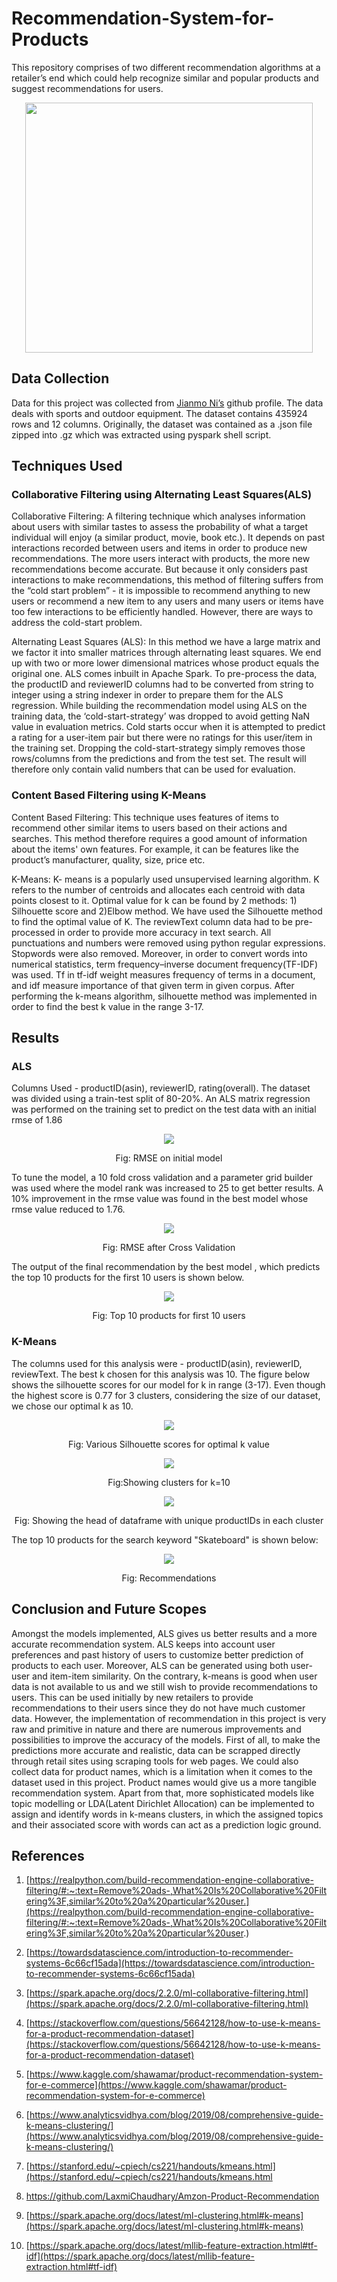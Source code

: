 # Recommendation-System-for-Products
This repository comprises of two different recommendation algorithms at a retailer’s end which could help recognize similar and popular products and suggest recommendations for users.

<p align="center">
  <img width="460" height="400" src="https://github.com/krishangi-deka/Recommendation-System-for-Products/blob/main/images/Recc%20System.jpg">
</p>

## Data Collection
Data for this project was collected from [Jianmo Ni’s](https://nijianmo.github.io/amazon/index.html) github profile. The data deals with sports and outdoor equipment. The dataset contains 435924 rows and 12 columns. Originally, the dataset was contained as a .json file zipped into .gz which was extracted using pyspark shell script.

## Techniques Used
### Collaborative Filtering using Alternating Least Squares(ALS) 

Collaborative Filtering:  A filtering technique which analyses information about users with similar tastes to assess the probability of what a target individual will enjoy (a similar product, movie, book etc.). It depends on past interactions recorded between users and items in order to produce new recommendations. The more users interact with products, the more new recommendations become accurate. But because it only considers past interactions to make recommendations, this method of filtering suffers from the “cold start problem” - it is impossible to recommend anything to new users or recommend a new item to any users and many users or items have too few interactions to be efficiently handled. However, there are ways to address the cold-start problem.

Alternating Least Squares (ALS): In this method we have a large matrix and we factor it into smaller matrices through alternating least squares. We end up with two or more lower dimensional matrices whose product equals the original one. ALS comes inbuilt in Apache Spark.
To pre-process the data, the productID and reviewerID columns had to be converted from string to integer using a string indexer in order to prepare them for the ALS regression. While building the recommendation model using ALS on the training data, the ‘cold-start-strategy’ was dropped to avoid getting NaN value in evaluation metrics. Cold starts occur when it is attempted to predict a rating for a user-item pair but there were no ratings for this user/item in the training set. Dropping the cold-start-strategy simply removes those rows/columns from the predictions and from the test set. The result will therefore only contain valid numbers that can be used for evaluation.  

### Content Based Filtering using K-Means

Content Based Filtering: This technique uses features of items to recommend other similar items to users based on their actions and searches. This method therefore requires a good amount of information about the items' own features. For example, it can be features like the product’s manufacturer, quality, size, price etc.

K-Means: K- means is a popularly used unsupervised learning algorithm. K refers to the number of centroids and allocates each centroid with data points closest to it. Optimal value for k can be found by 2 methods: 1) Silhouette score and 2)Elbow method. We have used the Silhouette method to find the optimal value of K.
The reviewText column data had to be pre-processed in order to provide more accuracy in text search. All punctuations and numbers were removed using python regular expressions. Stopwords were also removed. Moreover, in order to convert words into numerical statistics, term frequency–inverse document frequency(TF-IDF) was used. Tf in tf-idf weight measures frequency of terms in a document, and idf measure importance of that given term in given corpus. After performing the k-means algorithm, silhouette method was implemented in order to find the best k value in the range 3-17.     

## Results
### ALS 
Columns Used - productID(asin), reviewerID, rating(overall). 
The dataset was divided using a train-test split of 80-20%. An ALS matrix regression was performed on the training set to predict on the test data with an initial rmse of 1.86
<p align="center">
  <img src="https://github.com/krishangi-deka/Recommendation-System-for-Products/blob/main/images/initial_rmse.jpg">
</p>
<p align="center">Fig: RMSE on initial model</p>

To tune the model, a 10 fold cross validation and a parameter grid builder was used where the model rank was increased to 25 to get better results. A 10% improvement in the rmse value was found in the best model whose rmse value reduced to 1.76.
<p align="center">
  <img src="https://github.com/krishangi-deka/Recommendation-System-for-Products/blob/main/images/final_rmse.jpg">
</p>
<p align="center">Fig: RMSE after Cross Validation</p>

The output of the final recommendation by the best model , which predicts the top 10 products for the first 10 users is shown below.  
<p align="center">
  <img src="https://github.com/krishangi-deka/Recommendation-System-for-Products/blob/main/images/top10als.jpg">
</p>
<p align="center">Fig: Top 10 products for first 10 users</p>

### K-Means
The columns used for this analysis were - productID(asin), reviewerID, reviewText. The best k chosen for this analysis was 10. The figure below shows the silhouette scores for our model for k in range (3-17). Even though the highest score is 0.77 for 3 clusters, considering the size of our dataset, we chose our optimal k as 10.  

<p align="center">
  <img src="https://github.com/krishangi-deka/Recommendation-System-for-Products/blob/main/images/silhoutte.jpg">
</p>
<p align="center">Fig: Various Silhouette scores for optimal k value</p>

<p align="center">
  <img src="https://github.com/krishangi-deka/Recommendation-System-for-Products/blob/main/images/cluster10.jpg">
</p>
<p align="center">Fig:Showing clusters for k=10</p>

<p align="center">
  <img src="https://github.com/krishangi-deka/Recommendation-System-for-Products/blob/main/images/cluster_head.jpg">
</p>
<p align="center">Fig: Showing the head of dataframe with unique productIDs in each cluster</p>

The top 10 products for the search keyword "Skateboard" is shown below:
<p align="center">
  <img src="https://github.com/krishangi-deka/Recommendation-System-for-Products/blob/main/images/top10kmeans.jpg">
</p>
<p align="center">Fig: Recommendations</p>

## Conclusion and Future Scopes
Amongst the models implemented, ALS gives us better results and a more accurate recommendation system. ALS keeps into account user preferences and past history of users to customize better prediction of products to each user. Moreover, ALS can be generated using both user-user and item-item similarity. On the contrary, k-means is good when user data is not available to us and we still wish to provide recommendations to users. This can be used initially by new retailers to provide recommendations to their users since they do not have much customer data.
However, the implementation of recommendation in this project is very raw and primitive in nature and there are numerous improvements and possibilities to improve the accuracy of the models. First of all, to make the predictions more accurate and realistic, data can be scrapped directly through retail sites using scraping tools for web pages. We could also collect data for product names, which is a limitation when it comes to the dataset used in this project. Product names would give us a more tangible recommendation system. Apart from that, more sophisticated models like topic modelling or LDA(Latent Dirichlet Allocation) can be implemented to assign and identify words in k-means clusters, in which the assigned topics and their associated score with words can act as a prediction logic ground.      

## References
1. [https://realpython.com/build-recommendation-engine-collaborative-filtering/#:~:text=Remove%20ads-,What%20Is%20Collaborative%20Filtering%3F,similar%20to%20a%20particular%20user.](https://realpython.com/build-recommendation-engine-collaborative-filtering/#:~:text=Remove%20ads-,What%20Is%20Collaborative%20Filtering%3F,similar%20to%20a%20particular%20user.) 

2. [https://towardsdatascience.com/introduction-to-recommender-systems-6c66cf15ada](https://towardsdatascience.com/introduction-to-recommender-systems-6c66cf15ada) 

3. [https://spark.apache.org/docs/2.2.0/ml-collaborative-filtering.html](https://spark.apache.org/docs/2.2.0/ml-collaborative-filtering.html)

4. [https://stackoverflow.com/questions/56642128/how-to-use-k-means-for-a-product-recommendation-dataset](https://stackoverflow.com/questions/56642128/how-to-use-k-means-for-a-product-recommendation-dataset)

5. [https://www.kaggle.com/shawamar/product-recommendation-system-for-e-commerce](https://www.kaggle.com/shawamar/product-recommendation-system-for-e-commerce) 

6. [https://www.analyticsvidhya.com/blog/2019/08/comprehensive-guide-k-means-clustering/](https://www.analyticsvidhya.com/blog/2019/08/comprehensive-guide-k-means-clustering/)

7. [https://stanford.edu/~cpiech/cs221/handouts/kmeans.html](https://stanford.edu/~cpiech/cs221/handouts/kmeans.html

8. [https://github.com/LaxmiChaudhary/Amzon-Product-Recommendation ](https://github.com/LaxmiChaudhary/Amzon-Product-Recommendation)

9. [https://spark.apache.org/docs/latest/ml-clustering.html#k-means](https://spark.apache.org/docs/latest/ml-clustering.html#k-means)

10. [https://spark.apache.org/docs/latest/mllib-feature-extraction.html#tf-idf](https://spark.apache.org/docs/latest/mllib-feature-extraction.html#tf-idf) 
